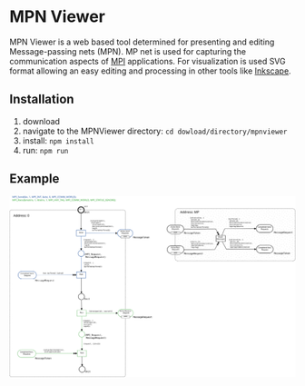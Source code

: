 MPN Viewer
============

MPN Viewer is a web based tool determined for presenting and editing Message-passing nets (MPN). MP net is used for capturing the communication aspects of [MPI](https://www.mpi-forum.org/) applications. For visualization is used SVG format allowing an easy editing and processing in other tools like [Inkscape](https://inkscape.org).

Installation
-------------

1. download
2. navigate to the MPNViewer directory: `cd dowload/directory/mpnviewer`
3. install: `npm install`
4. run: `npm run`

Example
--------

![Send -> Receive MP net](https://github.com/msurkovsky/mpnviewer/blob/master/examples/send-receive/mpnet-send-recv-example.svg)

